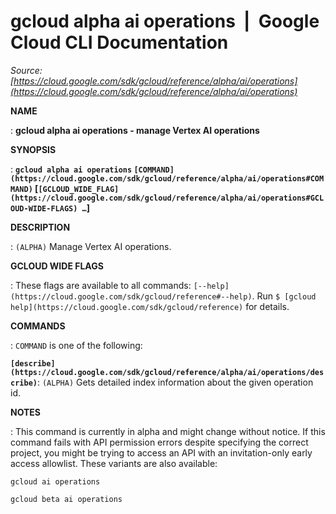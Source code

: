 # gcloud alpha ai operations  |  Google Cloud CLI Documentation

*Source: [https://cloud.google.com/sdk/gcloud/reference/alpha/ai/operations](https://cloud.google.com/sdk/gcloud/reference/alpha/ai/operations)*

**NAME**

: **gcloud alpha ai operations - manage Vertex AI operations**

**SYNOPSIS**

: **`gcloud alpha ai operations` `[COMMAND](https://cloud.google.com/sdk/gcloud/reference/alpha/ai/operations#COMMAND)` [`[GCLOUD_WIDE_FLAG](https://cloud.google.com/sdk/gcloud/reference/alpha/ai/operations#GCLOUD-WIDE-FLAGS) …`]**

**DESCRIPTION**

: `(ALPHA)` Manage Vertex AI operations.

**GCLOUD WIDE FLAGS**

: These flags are available to all commands: `[--help](https://cloud.google.com/sdk/gcloud/reference#--help)`.
Run `$ [gcloud help](https://cloud.google.com/sdk/gcloud/reference)` for details.

**COMMANDS**

: ``COMMAND`` is one of the following:

**`[describe](https://cloud.google.com/sdk/gcloud/reference/alpha/ai/operations/describe)`**:
`(ALPHA)` Gets detailed index information about the given operation
id.

**NOTES**

: This command is currently in alpha and might change without notice. If this
command fails with API permission errors despite specifying the correct project,
you might be trying to access an API with an invitation-only early access
allowlist. These variants are also available:

```
gcloud ai operations
```

```
gcloud beta ai operations
```